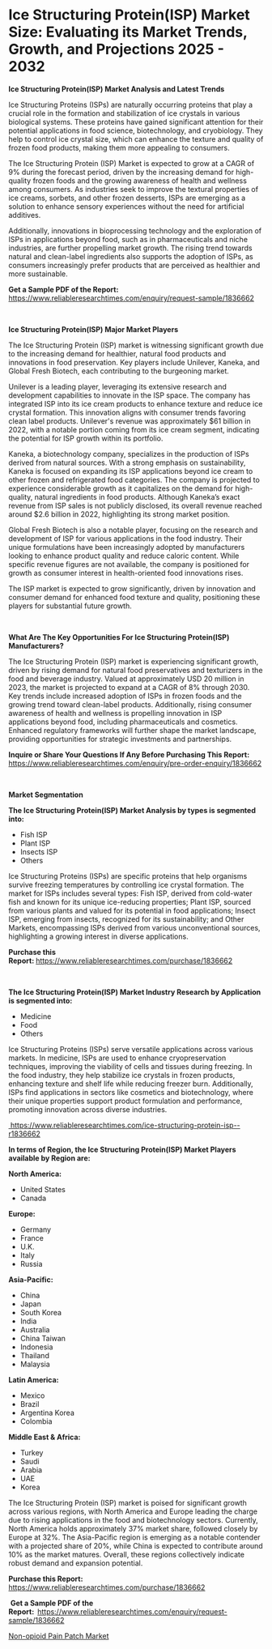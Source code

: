 <p><h1>Ice Structuring Protein(ISP) Market Size: Evaluating its Market Trends, Growth, and Projections 2025 - 2032</h1></p><p><strong>Ice Structuring Protein(ISP) Market Analysis and Latest Trends</strong></p>
<p><p>Ice Structuring Proteins (ISPs) are naturally occurring proteins that play a crucial role in the formation and stabilization of ice crystals in various biological systems. These proteins have gained significant attention for their potential applications in food science, biotechnology, and cryobiology. They help to control ice crystal size, which can enhance the texture and quality of frozen food products, making them more appealing to consumers.</p><p>The Ice Structuring Protein (ISP) Market is expected to grow at a CAGR of 9% during the forecast period, driven by the increasing demand for high-quality frozen foods and the growing awareness of health and wellness among consumers. As industries seek to improve the textural properties of ice creams, sorbets, and other frozen desserts, ISPs are emerging as a solution to enhance sensory experiences without the need for artificial additives. </p><p>Additionally, innovations in bioprocessing technology and the exploration of ISPs in applications beyond food, such as in pharmaceuticals and niche industries, are further propelling market growth. The rising trend towards natural and clean-label ingredients also supports the adoption of ISPs, as consumers increasingly prefer products that are perceived as healthier and more sustainable.</p></p>
<p><strong>Get a Sample PDF of the Report:&nbsp;</strong> <a href="https://www.reliableresearchtimes.com/enquiry/request-sample/1836662?utm_campaign=2196&utm_medium=2&utm_source=Github&utm_content=ia&utm_term=26032025&utm_id=ice-structuring-proteinisp">https://www.reliableresearchtimes.com/enquiry/request-sample/1836662</a></p>
<p>&nbsp;</p>
<p><strong>Ice Structuring Protein(ISP) Major Market Players</strong></p>
<p><p>The Ice Structuring Protein (ISP) market is witnessing significant growth due to the increasing demand for healthier, natural food products and innovations in food preservation. Key players include Unilever, Kaneka, and Global Fresh Biotech, each contributing to the burgeoning market.</p><p>Unilever is a leading player, leveraging its extensive research and development capabilities to innovate in the ISP space. The company has integrated ISP into its ice cream products to enhance texture and reduce ice crystal formation. This innovation aligns with consumer trends favoring clean label products. Unilever's revenue was approximately $61 billion in 2022, with a notable portion coming from its ice cream segment, indicating the potential for ISP growth within its portfolio.</p><p>Kaneka, a biotechnology company, specializes in the production of ISPs derived from natural sources. With a strong emphasis on sustainability, Kaneka is focused on expanding its ISP applications beyond ice cream to other frozen and refrigerated food categories. The company is projected to experience considerable growth as it capitalizes on the demand for high-quality, natural ingredients in food products. Although Kaneka’s exact revenue from ISP sales is not publicly disclosed, its overall revenue reached around $2.6 billion in 2022, highlighting its strong market position.</p><p>Global Fresh Biotech is also a notable player, focusing on the research and development of ISP for various applications in the food industry. Their unique formulations have been increasingly adopted by manufacturers looking to enhance product quality and reduce caloric content. While specific revenue figures are not available, the company is positioned for growth as consumer interest in health-oriented food innovations rises.</p><p>The ISP market is expected to grow significantly, driven by innovation and consumer demand for enhanced food texture and quality, positioning these players for substantial future growth.</p></p>
<p>&nbsp;</p>
<p><strong>What Are The Key Opportunities For Ice Structuring Protein(ISP) Manufacturers?</strong></p>
<p><p>The Ice Structuring Protein (ISP) market is experiencing significant growth, driven by rising demand for natural food preservatives and texturizers in the food and beverage industry. Valued at approximately USD 20 million in 2023, the market is projected to expand at a CAGR of 8% through 2030. Key trends include increased adoption of ISPs in frozen foods and the growing trend toward clean-label products. Additionally, rising consumer awareness of health and wellness is propelling innovation in ISP applications beyond food, including pharmaceuticals and cosmetics. Enhanced regulatory frameworks will further shape the market landscape, providing opportunities for strategic investments and partnerships.</p></p>
<p><strong>Inquire or Share Your Questions If Any Before Purchasing This Report:</strong> <a href="https://www.reliableresearchtimes.com/enquiry/pre-order-enquiry/1836662?utm_campaign=2196&utm_medium=2&utm_source=Github&utm_content=ia&utm_term=26032025&utm_id=ice-structuring-proteinisp">https://www.reliableresearchtimes.com/enquiry/pre-order-enquiry/1836662</a></p>
<p>&nbsp;</p>
<p><strong>Market Segmentation</strong></p>
<p><strong>The Ice Structuring Protein(ISP) Market Analysis by types is segmented into:</strong></p>
<p><ul><li>Fish ISP</li><li>Plant ISP</li><li>Insects ISP</li><li>Others</li></ul></p>
<p><p>Ice Structuring Proteins (ISPs) are specific proteins that help organisms survive freezing temperatures by controlling ice crystal formation. The market for ISPs includes several types: Fish ISP, derived from cold-water fish and known for its unique ice-reducing properties; Plant ISP, sourced from various plants and valued for its potential in food applications; Insect ISP, emerging from insects, recognized for its sustainability; and Other Markets, encompassing ISPs derived from various unconventional sources, highlighting a growing interest in diverse applications.</p></p>
<p><strong>Purchase this Report:&nbsp;</strong><a href="https://www.reliableresearchtimes.com/purchase/1836662?utm_campaign=2196&utm_medium=2&utm_source=Github&utm_content=ia&utm_term=26032025&utm_id=ice-structuring-proteinisp">https://www.reliableresearchtimes.com/purchase/1836662</a></p>
<p>&nbsp;</p>
<p><strong>The Ice Structuring Protein(ISP) Market Industry Research by Application is segmented into:</strong></p>
<p><ul><li>Medicine</li><li>Food</li><li>Others</li></ul></p>
<p><p>Ice Structuring Proteins (ISPs) serve versatile applications across various markets. In medicine, ISPs are used to enhance cryopreservation techniques, improving the viability of cells and tissues during freezing. In the food industry, they help stabilize ice crystals in frozen products, enhancing texture and shelf life while reducing freezer burn. Additionally, ISPs find applications in sectors like cosmetics and biotechnology, where their unique properties support product formulation and performance, promoting innovation across diverse industries.</p></p>
<p><a href="https://www.reliableresearchtimes.com/ice-structuring-protein-isp--r1836662?utm_campaign=2196&utm_medium=2&utm_source=Github&utm_content=ia&utm_term=26032025&utm_id=ice-structuring-proteinisp">&nbsp;https://www.reliableresearchtimes.com/ice-structuring-protein-isp--r1836662</a></p>
<p><strong>In terms of Region, the Ice Structuring Protein(ISP) Market Players available by Region are:</strong></p>
<p>
    <p> <strong> North America: </strong>
        <ul>
            <li>United States</li>
            <li>Canada</li>
        </ul>
        </p> 
    <p> <strong> Europe: </strong>
        <ul>
            <li>Germany</li>
            <li>France</li>
            <li>U.K.</li>
            <li>Italy</li>
            <li>Russia</li>
        </ul>
        </p> 
    <p> <strong> Asia-Pacific: </strong>
        <ul>
            <li>China</li>
            <li>Japan</li>
            <li>South Korea</li>
            <li>India</li>
            <li>Australia</li>
            <li>China Taiwan</li>
            <li>Indonesia</li>
            <li>Thailand</li>
            <li>Malaysia</li>
        </ul>
        </p> 
    <p> <strong> Latin America: </strong>
        <ul>
            <li>Mexico</li>
            <li>Brazil</li>
            <li>Argentina Korea</li>
            <li>Colombia</li>
        </ul>
        </p> 
    <p> <strong> Middle East & Africa: </strong>
        <ul>
            <li>Turkey</li>
            <li>Saudi</li>
            <li>Arabia</li>
            <li>UAE</li>
            <li>Korea</li>
        </ul>
    </p>
    </p>
<p><p>The Ice Structuring Protein (ISP) market is poised for significant growth across various regions, with North America and Europe leading the charge due to rising applications in the food and biotechnology sectors. Currently, North America holds approximately 37% market share, followed closely by Europe at 32%. The Asia-Pacific region is emerging as a notable contender with a projected share of 20%, while China is expected to contribute around 10% as the market matures. Overall, these regions collectively indicate robust demand and expansion potential.</p></p>
<p><strong>Purchase this Report: </strong><a href="https://www.reliableresearchtimes.com/purchase/1836662?utm_campaign=2196&utm_medium=2&utm_source=Github&utm_content=ia&utm_term=26032025&utm_id=ice-structuring-proteinisp">https://www.reliableresearchtimes.com/purchase/1836662</a></p>
<p>&nbsp;<strong>Get a Sample PDF of the Report:&nbsp;&nbsp;</strong><a href="https://www.reliableresearchtimes.com/enquiry/request-sample/1836662?utm_campaign=2196&utm_medium=2&utm_source=Github&utm_content=ia&utm_term=26032025&utm_id=ice-structuring-proteinisp">https://www.reliableresearchtimes.com/enquiry/request-sample/1836662</a></p>
<p><strong></strong></p>
<p><p><a href="https://github.com/burnicndole/Market-Research-Report-List-1/blob/main/non-opioid-pain-patch-market.md?utm_campaign=2196&utm_medium=2&utm_source=Github&utm_content=ia&utm_term=26032025&utm_id=ice-structuring-proteinisp">Non-opioid Pain Patch Market</a></p></p>